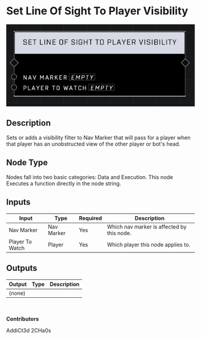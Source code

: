 # Set Line Of Sight To Player Visibility
![](../../../.gitbook/assets/set-line-of-sight-to-player-visibility.JPG)
## Description
Sets or adds a visibility filter to Nav Marker that will pass for a player when that player has an unobstructed view of the other player or bot's head.

## Node Type
Nodes fall into two basic categories: Data and Execution. This node Executes a function directly in the node string.

## Inputs
| Input | Type | Required | Description |
|------------------|------------------|----------|--------------------------------------------------------------|
| Nav Marker | Nav Marker | Yes | Which nav marker is affected by this node. |
| Player To Watch | Player | Yes | Which player this node applies to. |

## Outputs
| Output | Type | Description |
|------------------|------------------|--------------------------------------------------------------|
| (none) | | |

\
\
**Contributors**

AddiCt3d 2CHa0s